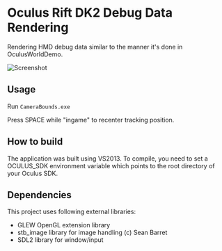 Oculus Rift DK2 Debug Data Rendering
================

Rendering HMD debug data similar to the manner it's done in OculusWorldDemo.

![Screenshot](http://kondrak.info/images/vr_debug.png?raw=true)

Usage
-----
Run <code>CameraBounds.exe</code>

Press SPACE while "ingame" to recenter tracking position.

How to build
-------
The application was built using VS2013. To compile, you need to set a OCULUS_SDK environment variable which points to the root directory of your Oculus SDK.

Dependencies
-------
This project uses following external libraries:

- GLEW OpenGL extension library
- stb_image library for image handling (c) Sean Barret
- SDL2 library for window/input 
